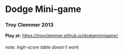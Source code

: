 # Dodge Mini-game
### Troy Clemmer 2013

**Play at:** https://troyclemmer.github.io/dodgeminigame/

###### *note: high-score table doesn't work*
